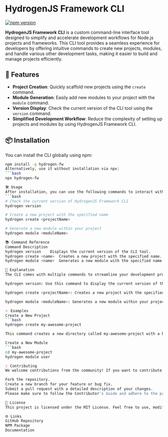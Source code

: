 # HydrogenJS Framework CLI

[![npm version](https://badge.fury.io/js/hydrogenjs-framework-cli.svg)](https://badge.fury.io/js/hydrogenjs-framework-cli)

**HydrogenJS Framework CLI** is a custom command-line interface tool designed to simplify and accelerate development workflows for Node.js projects and frameworks. This CLI tool provides a seamless experience for developers by offering intuitive commands to create new projects, modules, and handle various other development tasks, making it easier to build and manage projects efficiently.

## 🚀 Features

- **Project Creation**: Quickly scaffold new projects using the `create` command.
- **Module Generation**: Easily add new modules to your project with the `module` command.
- **Version Display**: Check the current version of the CLI tool using the `version` command.
- **Simplified Development Workflow**: Reduce the complexity of setting up projects and modules by using HydrogenJS Framework CLI.

## 📦 Installation

You can install the CLI globally using npm:

```bash
npm install -g hydrogen-fw
Alternatively, use it without installation via npx:
```bash
npx hydrogen-fw

🛠️ Usage
After installation, you can use the following commands to interact with the CLI:
```bash
# Check the current version of HydrogenJS Framework CLI
hydrogen version

# Create a new project with the specified name
hydrogen create <projectName>

# Generate a new module within your project
hydrogen module <moduleName>

📚 Command Reference
Command	Description
hydrogen version	Displays the current version of the CLI tool.
hydrogen create <name>	Creates a new project with the specified name.
hydrogen module <name>	Generates a new module with the specified name in the project.

🧩 Explanation
The CLI comes with multiple commands to streamline your development process:

hydrogen version: Use this command to display the current version of the HydrogenJS Framework CLI.

hydrogen create <projectName>: Creates a new project with the specified name. This command sets up a basic project folder structure, initializes a new Node.js project with a package.json file, and installs necessary dependencies.

hydrogen module <moduleName>: Generates a new module within your project. It scaffolds the required files and folders for the module, making it easy to extend your application with new features.

✨ Examples
Create a New Project
```bash
hydrogen create my-awesome-project

This command creates a new directory called my-awesome-project with a basic folder structure and essential configuration files for starting your project.

Create a New Module
```bash
cd my-awesome-project
hydrogen module user

💡 Contributing
We welcome contributions from the community! If you want to contribute to HydrogenJS Framework CLI, feel free to:

Fork the repository.
Create a new branch for your feature or bug fix.
Submit a pull request with a detailed description of your changes.
Please make sure to follow the Contributor's Guide and adhere to the project's coding standards.

📜 License
This project is licensed under the MIT License. Feel free to use, modify, and distribute it as per the terms of the license.

🌐 Links
GitHub Repository
NPM Package
Documentation